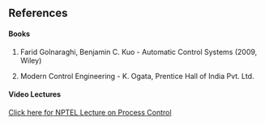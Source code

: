 ## References
#### Books

1) Farid Golnaraghi, Benjamin C. Kuo - Automatic Control Systems (2009, Wiley)

2) Modern Control Engineering - K. Ogata, Prentice Hall of India Pvt. Ltd.


#### Video Lectures

<a href="https://nptel.ac.in/courses/103106148" target="_blank">Click here for NPTEL Lecture on Process Control</a>

